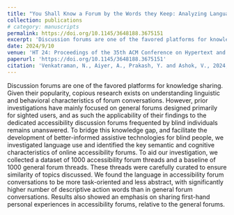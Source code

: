 ```yaml
---
title: "You Shall Know a Forum by the Words they Keep: Analyzing Language Use in Accessibility Forums for Blind Users"
collection: publications
# category: manuscripts
permalink: https://doi.org/10.1145/3648188.3675151
excerpt: 'Discussion forums are one of the favored platforms for knowledge sharing. Given their popularity, copious research exists on understanding linguistic and behavioral characteristics of forum conversations. However, prior investigations have mainly focused on general forums designed primarily for sighted users, and as such the applicability of their findings to the dedicated accessibility discussion forums frequented by blind individuals remains unanswered. To bridge this knowledge gap, and facilitate the development of better-informed assistive technologies for blind people, we investigated language use and identified the key semantic and cognitive characteristics of online accessibility forums. To aid our investigation, we collected a dataset of 1000 accessibility forum threads and a baseline of 1000 general forum threads. These threads were carefully curated to ensure similarity of topics discussed. We found the language in accessibility forum conversations to be more task-oriented and less abstract, with significantly higher number of descriptive action words than in general forum conversations. Results also showed an emphasis on sharing first-hand personal experiences in accessibility forums, relative to the general forums.'
date: 2024/9/10
venue: 'HT 24: Proceedings of the 35th ACM Conference on Hypertext and Social Media'
paperurl: 'https://doi.org/10.1145/3648188.3675151'
citation: 'Venkatraman, N., Aiyer, A., Prakash, Y. and Ashok, V., 2024, September. You Shall Know a Forum by the Words they Keep: Analyzing Language Use in Accessibility Forums for Blind Users. In Proceedings of the 35th ACM Conference on Hypertext and Social Media (pp. 230-238).'
---
```


Discussion forums are one of the favored platforms for knowledge sharing. Given their popularity, copious research exists on understanding linguistic and behavioral characteristics of forum conversations. However, prior investigations have mainly focused on general forums designed primarily for sighted users, and as such the applicability of their findings to the dedicated accessibility discussion forums frequented by blind individuals remains unanswered. To bridge this knowledge gap, and facilitate the development of better-informed assistive technologies for blind people, we investigated language use and identified the key semantic and cognitive characteristics of online accessibility forums. To aid our investigation, we collected a dataset of 1000 accessibility forum threads and a baseline of 1000 general forum threads. These threads were carefully curated to ensure similarity of topics discussed. We found the language in accessibility forum conversations to be more task-oriented and less abstract, with significantly higher number of descriptive action words than in general forum conversations. Results also showed an emphasis on sharing first-hand personal experiences in accessibility forums, relative to the general forums.
